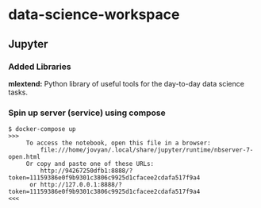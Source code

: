 # data-science-workspace

## Jupyter

### Added Libraries

__mlextend:__ Python library of useful tools for the day-to-day data science tasks.

### Spin up server (service) using compose

```
$ docker-compose up
>>>
     To access the notebook, open this file in a browser:
         file:///home/jovyan/.local/share/jupyter/runtime/nbserver-7-open.html
     Or copy and paste one of these URLs:
         http://94267250dfb1:8888/?token=11159386e0f9b9301c3806c9925d1cfacee2cdafa517f9a4
      or http://127.0.0.1:8888/?token=11159386e0f9b9301c3806c9925d1cfacee2cdafa517f9a4
<<<
```
